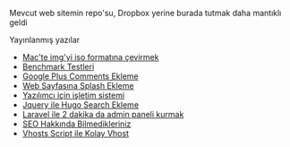 Mevcut web sitemin repo'su, Dropbox yerine burada tutmak daha mantıklı geldi

Yayınlanmış yazılar

* [Mac'te img'yi iso formatına çevirmek](https://phpanaliz.com/yazi/img-to-iso-mac/)
* [Benchmark Testleri](https://phpanaliz.com/yazi/benchmark-testleri/)
* [Google Plus Comments Ekleme](https://phpanaliz.com/yazi/google-plus-comments-ekleme/)
* [Web Sayfasına Splash Ekleme](https://phpanaliz.com/yazi/web-sayfasina-splash-screen-ekleme/)
* [Yazılımcı için işletim sistemi](https://phpanaliz.com/yazi/yazilimci-icin-isletim-sistemi/)
* [Jquery ile Hugo Search Ekleme](https://phpanaliz.com/yazi/jquery-ile-firebase-siteye-search-ekleme/)
* [Laravel ile 2 dakika da admin paneli kurmak](https://phpanaliz.com/yazi/laravel-ile-2-dakikada-admin-paneli-kurmak/)
* [SEO Hakkında Bilmedikleriniz](https://phpanaliz.com/yazi/seo-hakkinda-bilmedikleriniz/)
* [Vhosts Script ile Kolay Vhost](https://phpanaliz.com/yazi/vhosts-script-kullanimi/)